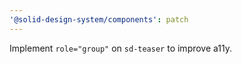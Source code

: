 ```yaml
---
'@solid-design-system/components': patch
---
```


Implement `role="group"` on `sd-teaser` to improve a11y.
